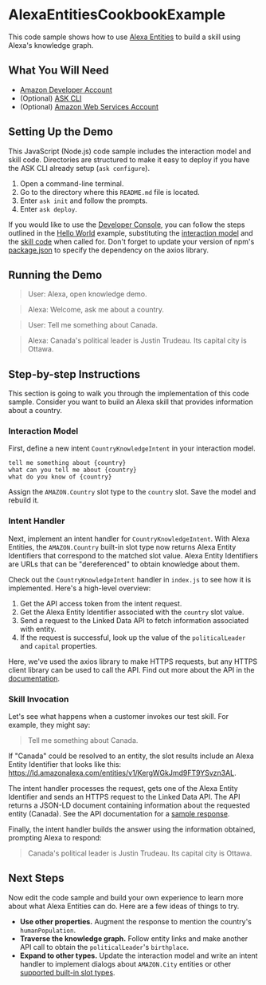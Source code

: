 # AlexaEntitiesCookbookExample

This code sample shows how to use [Alexa Entities](https://developer.amazon.com/en-US/docs/alexa/custom-skills/alexa-entities-reference.html) to build a skill using Alexa's knowledge graph.

## What You Will Need

* [Amazon Developer Account](http://developer.amazon.com/alexa)
* (Optional) [ASK CLI](https://developer.amazon.com/en-US/docs/alexa/smapi/quick-start-alexa-skills-kit-command-line-interface.html)
* (Optional) [Amazon Web Services Account](http://aws.amazon.com/)

## Setting Up the Demo

This JavaScript (Node.js) code sample includes the interaction model and skill code. Directories are structured to make it easy to deploy if you have the ASK CLI already setup (`ask configure`).

1. Open a command-line terminal.
2. Go to the directory where this `README.md` file is located.
3. Enter `ask init` and follow the prompts.
4. Enter `ask deploy`.

If you would like to use the [Developer Console](https://developer.amazon.com/alexa/console/ask), you can follow the steps outlined in the [Hello World](https://github.com/alexa/skill-sample-nodejs-hello-world) example, substituting the [interaction model](./skill-package/interactionModels/custom/en-US.json) and the [skill code](./lambda/index.js) when called for. Don't forget to update your version of npm's [package.json](./lambda/package.json) to specify the dependency on the axios library.

## Running the Demo

> User: Alexa, open knowledge demo.

> Alexa: Welcome, ask me about a country.

> User: Tell me something about Canada.

> Alexa: Canada's political leader is Justin Trudeau. Its capital city is Ottawa.

## Step-by-step Instructions

This section is going to walk you through the implementation of this code sample. Consider you want to build an Alexa skill that provides information about a country.

### Interaction Model

First, define a new intent `CountryKnowledgeIntent` in your interaction model.

```
tell me something about {country}
what can you tell me about {country}
what do you know of {country}
```

Assign the `AMAZON.Country` slot type to the `country` slot. Save the model and rebuild it.

### Intent Handler

Next, implement an intent handler for `CountryKnowledgeIntent`. With Alexa Entities, the `AMAZON.Country` built-in slot type now returns Alexa Entity Identifiers that correspond to the matched slot value. Alexa Entity Identifiers are URLs that can be "dereferenced" to obtain knowledge about them.

Check out the `CountryKnowledgeIntent` handler in `index.js` to see how it is implemented. Here's a high-level overview:

1. Get the API access token from the intent request.
2. Get the Alexa Entity Identifier associated with the `country` slot value.
3. Send a request to the Linked Data API to fetch information associated with entity.
4. If the request is successful, look up the value of the `politicalLeader` and `capital` properties.

Here, we've used the axios library to make HTTPS requests, but any HTTPS client library can be used to call the API. Find out more about the API in the [documentation](https://developer.amazon.com/en-US/docs/alexa/custom-skills/linked-data-api-reference.html).

### Skill Invocation

Let's see what happens when a customer invokes our test skill. For example, they might say:

> Tell me something about Canada.

If "Canada" could be resolved to an entity, the slot results include an Alexa Entity Identifier that looks like this: https://ld.amazonalexa.com/entities/v1/KergWGkJmd9FT9YSvzn3AL.

The intent handler processes the request, gets one of the Alexa Entity Identifier and sends an HTTPS request to the Linked Data API. The API returns a JSON-LD document containing information about the requested entity (Canada). See the API documentation for a [sample response](https://developer.amazon.com/en-US/docs/alexa/custom-skills/linked-data-api-reference.html#response-body).

Finally, the intent handler builds the answer using the information obtained, prompting Alexa to respond:

> Canada's political leader is Justin Trudeau. Its capital city is Ottawa.

## Next Steps

Now edit the code sample and build your own experience to learn more about what Alexa Entities can do. Here are a few ideas of things to try.

* **Use other properties.** Augment the response to mention the country's `humanPopulation`.
* **Traverse the knowledge graph.** Follow entity links and make another API call to obtain the `politicalLeader`'s `birthplace`.
* **Expand to other types.** Update the interaction model and write an intent handler to implement dialogs about `AMAZON.City` entities or other [supported built-in slot types](https://developer.amazon.com/en-US/docs/alexa/custom-skills/alexa-entities-reference.html).
